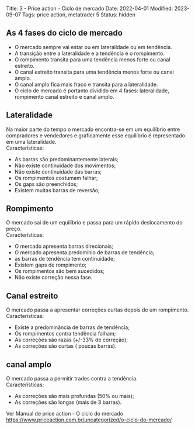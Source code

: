 Title: 3 - Price action - Ciclo de mercado
Date: 2022-04-01
Modified: 2023-09-07
Tags: price action, metatrader 5
Status: hidden

## As 4 fases do ciclo de mercado  
* O mercado sempre vai estar ou em lateralidade ou em tendência.  
* A transição entre a lateralidade e a tendência é o rompimento.  
* O rompimento transita para uma tendência menos forte ou canal estreito.  
* O canal estreito transita para uma tendência menos forte ou canal amplo.  
* O canal amplo fica mais fraco e transita para a lateralidade.  
* O ciclo de mercado é portanto dividido em 4 fases: lateralidade, rompimento canal estreito e canal amplo.  

## Lateralidade  
Na maior parte do tempo o mercado encontra-se em um equilíbrio entre compradores e vendedores e graficamente esse equilíbrio é representado em uma lateralidade.  
Características:  
* As barras são predominantemente laterais;  
* Não existe continuidade dos movimentos;  
* Não existe continuidade das barras;  
* Os rompimentos costumam falhar;  
* Os gaps são preenchidos;  
* Existem muitas barras de reversão;  

## Rompimento  
O mercado sai de um equilíbrio e passa para um rápido deslocamento do preço.  
Características:  
* O mercado apresenta barras direcionais;  
* O mercado apresenta predomínio de barras de tendência;  
* as barras de tendência tem continuidade;  
* Existem gaps de rompimento;  
* Os rompimentos são bem sucedidos;  
* Não existe correção nessa fase.  


## Canal estreito  
O mercado passa a apresentar correções curtas depois de um rompimento.  
Características:  
* Existe a predominância de barras de tendência;  
* Os rompimentos contra tendência falham;  
* As correções são razas (+/-33% de correção);  
* As correções são curtas ( poucas barras).


## canal amplo
O mercado passa a permitir trades contra a tendência.  
Características:  
* As correções são mais profundas (50% ou mais);  
* As correções são longas (mais de 3 barras).  

Ver Manual de price action - O ciclo do mercado
https://www.priceaction.com.br/uncategorized/o-ciclo-do-mercado/

